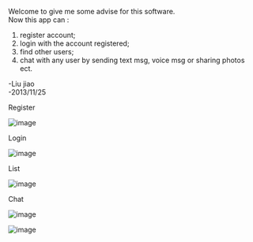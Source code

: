 Welcome to give me some advise for this software.<br>
Now this app can :<br>
1. register account;<br>
2. login with the account registered;<br>
3. find other users;<br>
4. chat with any user by sending text msg, voice msg or sharing photos ect.<br>

-Liu jiao <br>
-2013/11/25 <br>

Register

![image](https://github.com/JiaoLiu/WeChat/blob/master/ScreenShots/Register.png)

Login

![image](https://github.com/JiaoLiu/WeChat/blob/master/ScreenShots/Login.png)

List

![image](https://github.com/JiaoLiu/WeChat/blob/master/ScreenShots/List.png)

Chat

![image](https://github.com/JiaoLiu/WeChat/blob/master/ScreenShots/Chat1.png)

![image](https://github.com/JiaoLiu/WeChat/blob/master/ScreenShots/Chat2.png)
